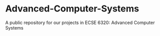 # Advanced-Computer-Systems
A public repository for our projects in ECSE 6320: Advanced Computer Systems
